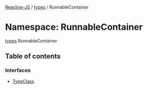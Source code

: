 [Reactive-JS](../README.md) / [types](types.md) / RunnableContainer

# Namespace: RunnableContainer

[types](types.md).RunnableContainer

## Table of contents

### Interfaces

- [TypeClass](../interfaces/types.RunnableContainer.TypeClass.md)
